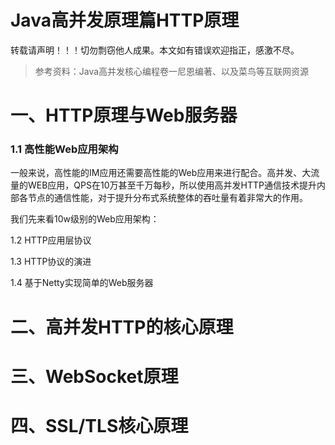 # Java高并发原理篇HTTP原理

转载请声明！！！切勿剽窃他人成果。本文如有错误欢迎指正，感激不尽。

> 参考资料：Java高并发核心编程卷一尼恩编著、以及菜鸟等互联网资源

# 一、HTTP原理与Web服务器

### 1.1 高性能Web应用架构

一般来说，高性能的IM应用还需要高性能的Web应用来进行配合。高并发、大流量的WEB应用，QPS在10万甚至千万每秒，所以使用高并发HTTP通信技术提升内部各节点的通信性能，对于提升分布式系统整体的吞吐量有着非常大的作用。

我们先来看10w级别的Web应用架构：



1.2 HTTP应用层协议

1.3 HTTP协议的演进

1.4 基于Netty实现简单的Web服务器

# 二、高并发HTTP的核心原理

# 三、WebSocket原理

# 四、SSL/TLS核心原理